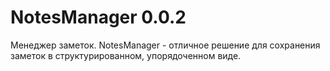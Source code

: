 NotesManager 0.0.2
============

Менеджер заметок.
NotesManager - отличное решение для сохранения заметок в структурированном, упорядоченном виде.
